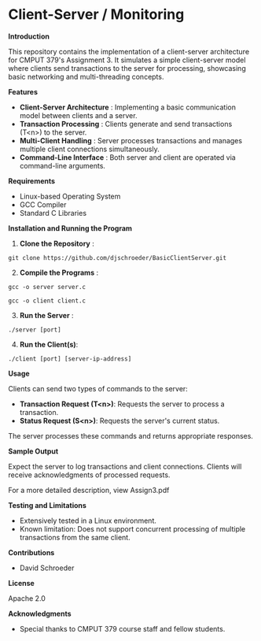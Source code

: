 # **Client-Server / Monitoring**

**Introduction**

This repository contains the implementation of a client-server architecture for CMPUT 379's Assignment 3. It simulates a simple client-server model where clients send transactions to the server for processing, showcasing basic networking and multi-threading concepts.

**Features**

- **Client-Server Architecture** : Implementing a basic communication model between clients and a server.
- **Transaction Processing** : Clients generate and send transactions (T\<n\>) to the server.
- **Multi-Client Handling** : Server processes transactions and manages multiple client connections simultaneously.
- **Command-Line Interface** : Both server and client are operated via command-line arguments.

**Requirements**

- Linux-based Operating System
- GCC Compiler
- Standard C Libraries

**Installation and Running the Program**

1. **Clone the Repository** :

`git clone https://github.com/djschroeder/BasicClientServer.git
`

2. **Compile the Programs** :

`gcc -o server server.c`

`gcc -o client client.c`

3. **Run the Server** :

`./server [port]
`

4. **Run the Client(s)**:

`./client [port] [server-ip-address]`


**Usage**

Clients can send two types of commands to the server:

- **Transaction Request (T\<n\>)**: Requests the server to process a transaction.
- **Status Request (S\<n\>)**: Requests the server's current status.

The server processes these commands and returns appropriate responses.

**Sample Output**

Expect the server to log transactions and client connections. Clients will receive acknowledgments of processed requests.

For a more detailed description, view Assign3.pdf

**Testing and Limitations**

- Extensively tested in a Linux environment.
- Known limitation: Does not support concurrent processing of multiple transactions from the same client.

**Contributions**

- David Schroeder

**License**

Apache 2.0

**Acknowledgments**

- Special thanks to CMPUT 379 course staff and fellow students.

